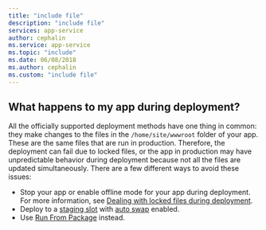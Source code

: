 ```yaml
---
title: "include file"
description: "include file"
services: app-service
author: cephalin
ms.service: app-service
ms.topic: "include"
ms.date: 06/08/2018
ms.author: cephalin
ms.custom: "include file"
---
```


## What happens to my app during deployment?

All the officially supported deployment methods have one thing in common: they make changes to the files in the `/home/site/wwwroot` folder of your app. These are the same files that are run in production. Therefore, the deployment can fail due to locked files, or the app in production may have unpredictable behavior during deployment because not all the files are updated simultaneously. There are a few different ways to avoid these issues:

- Stop your app or enable offline mode for your app during deployment. For more information, see [Dealing with locked files during deployment](https://github.com/projectkudu/kudu/wiki/Dealing-with-locked-files-during-deployment).
- Deploy to a [staging slot](../articles/app-service/web-sites-staged-publishing.md) with [auto swap](../articles/app-service/web-sites-staged-publishing.md#configure-auto-swap) enabled. 
- Use [Run From Package](https://github.com/Azure/app-service-announcements/issues/84) instead.
